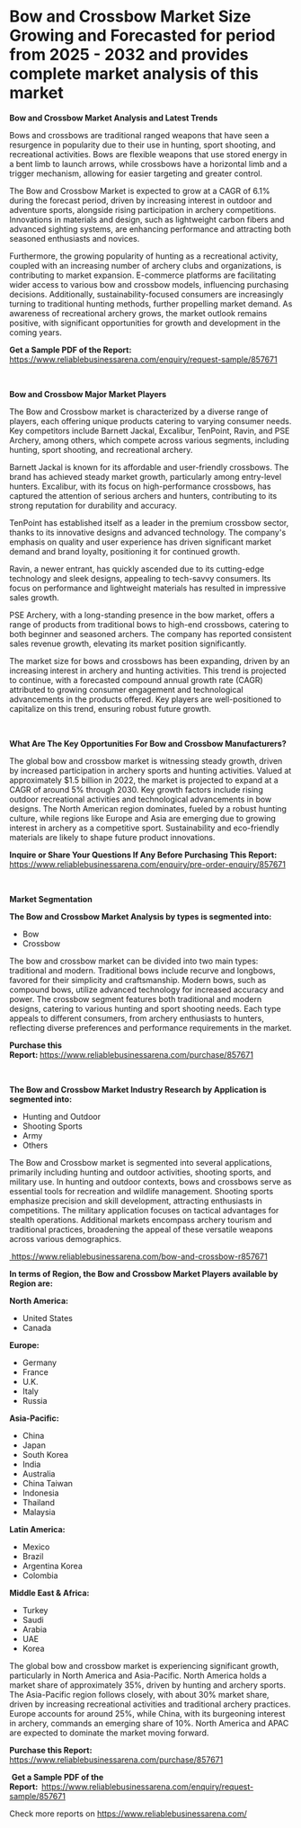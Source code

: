 <p><h1>Bow and Crossbow Market Size Growing and Forecasted for period from 2025 - 2032 and provides complete market analysis of this market</h1></p><p><strong>Bow and Crossbow Market Analysis and Latest Trends</strong></p>
<p><p>Bows and crossbows are traditional ranged weapons that have seen a resurgence in popularity due to their use in hunting, sport shooting, and recreational activities. Bows are flexible weapons that use stored energy in a bent limb to launch arrows, while crossbows have a horizontal limb and a trigger mechanism, allowing for easier targeting and greater control.</p><p>The Bow and Crossbow Market is expected to grow at a CAGR of 6.1% during the forecast period, driven by increasing interest in outdoor and adventure sports, alongside rising participation in archery competitions. Innovations in materials and design, such as lightweight carbon fibers and advanced sighting systems, are enhancing performance and attracting both seasoned enthusiasts and novices.</p><p>Furthermore, the growing popularity of hunting as a recreational activity, coupled with an increasing number of archery clubs and organizations, is contributing to market expansion. E-commerce platforms are facilitating wider access to various bow and crossbow models, influencing purchasing decisions. Additionally, sustainability-focused consumers are increasingly turning to traditional hunting methods, further propelling market demand. As awareness of recreational archery grows, the market outlook remains positive, with significant opportunities for growth and development in the coming years.</p></p>
<p><strong>Get a Sample PDF of the Report:&nbsp;</strong> <a href="https://www.reliablebusinessarena.com/enquiry/request-sample/857671?utm_campaign=3062&utm_medium=2&utm_source=Github&utm_content=ia&utm_term=09042025&utm_id=bow-and-crossbow">https://www.reliablebusinessarena.com/enquiry/request-sample/857671</a></p>
<p>&nbsp;</p>
<p><strong>Bow and Crossbow Major Market Players</strong></p>
<p><p>The Bow and Crossbow market is characterized by a diverse range of players, each offering unique products catering to varying consumer needs. Key competitors include Barnett Jackal, Excalibur, TenPoint, Ravin, and PSE Archery, among others, which compete across various segments, including hunting, sport shooting, and recreational archery.</p><p>Barnett Jackal is known for its affordable and user-friendly crossbows. The brand has achieved steady market growth, particularly among entry-level hunters. Excalibur, with its focus on high-performance crossbows, has captured the attention of serious archers and hunters, contributing to its strong reputation for durability and accuracy.</p><p>TenPoint has established itself as a leader in the premium crossbow sector, thanks to its innovative designs and advanced technology. The company's emphasis on quality and user experience has driven significant market demand and brand loyalty, positioning it for continued growth.</p><p>Ravin, a newer entrant, has quickly ascended due to its cutting-edge technology and sleek designs, appealing to tech-savvy consumers. Its focus on performance and lightweight materials has resulted in impressive sales growth.</p><p>PSE Archery, with a long-standing presence in the bow market, offers a range of products from traditional bows to high-end crossbows, catering to both beginner and seasoned archers. The company has reported consistent sales revenue growth, elevating its market position significantly.</p><p>The market size for bows and crossbows has been expanding, driven by an increasing interest in archery and hunting activities. This trend is projected to continue, with a forecasted compound annual growth rate (CAGR) attributed to growing consumer engagement and technological advancements in the products offered. Key players are well-positioned to capitalize on this trend, ensuring robust future growth.</p></p>
<p>&nbsp;</p>
<p><strong>What Are The Key Opportunities For Bow and Crossbow Manufacturers?</strong></p>
<p><p>The global bow and crossbow market is witnessing steady growth, driven by increased participation in archery sports and hunting activities. Valued at approximately $1.5 billion in 2022, the market is projected to expand at a CAGR of around 5% through 2030. Key growth factors include rising outdoor recreational activities and technological advancements in bow designs. The North American region dominates, fueled by a robust hunting culture, while regions like Europe and Asia are emerging due to growing interest in archery as a competitive sport. Sustainability and eco-friendly materials are likely to shape future product innovations.</p></p>
<p><strong>Inquire or Share Your Questions If Any Before Purchasing This Report:</strong> <a href="https://www.reliablebusinessarena.com/enquiry/pre-order-enquiry/857671?utm_campaign=3062&utm_medium=2&utm_source=Github&utm_content=ia&utm_term=09042025&utm_id=bow-and-crossbow">https://www.reliablebusinessarena.com/enquiry/pre-order-enquiry/857671</a></p>
<p>&nbsp;</p>
<p><strong>Market Segmentation</strong></p>
<p><strong>The Bow and Crossbow Market Analysis by types is segmented into:</strong></p>
<p><ul><li>Bow</li><li>Crossbow</li></ul></p>
<p><p>The bow and crossbow market can be divided into two main types: traditional and modern. Traditional bows include recurve and longbows, favored for their simplicity and craftsmanship. Modern bows, such as compound bows, utilize advanced technology for increased accuracy and power. The crossbow segment features both traditional and modern designs, catering to various hunting and sport shooting needs. Each type appeals to different consumers, from archery enthusiasts to hunters, reflecting diverse preferences and performance requirements in the market.</p></p>
<p><strong>Purchase this Report:&nbsp;</strong><a href="https://www.reliablebusinessarena.com/purchase/857671?utm_campaign=3062&utm_medium=2&utm_source=Github&utm_content=ia&utm_term=09042025&utm_id=bow-and-crossbow">https://www.reliablebusinessarena.com/purchase/857671</a></p>
<p>&nbsp;</p>
<p><strong>The Bow and Crossbow Market Industry Research by Application is segmented into:</strong></p>
<p><ul><li>Hunting and Outdoor</li><li>Shooting Sports</li><li>Army</li><li>Others</li></ul></p>
<p><p>The Bow and Crossbow market is segmented into several applications, primarily including hunting and outdoor activities, shooting sports, and military use. In hunting and outdoor contexts, bows and crossbows serve as essential tools for recreation and wildlife management. Shooting sports emphasize precision and skill development, attracting enthusiasts in competitions. The military application focuses on tactical advantages for stealth operations. Additional markets encompass archery tourism and traditional practices, broadening the appeal of these versatile weapons across various demographics.</p></p>
<p><a href="https://www.reliablebusinessarena.com/bow-and-crossbow-r857671?utm_campaign=3062&utm_medium=2&utm_source=Github&utm_content=ia&utm_term=09042025&utm_id=bow-and-crossbow">&nbsp;https://www.reliablebusinessarena.com/bow-and-crossbow-r857671</a></p>
<p><strong>In terms of Region, the Bow and Crossbow Market Players available by Region are:</strong></p>
<p>
    <p> <strong> North America: </strong>
        <ul>
            <li>United States</li>
            <li>Canada</li>
        </ul>
        </p> 
    <p> <strong> Europe: </strong>
        <ul>
            <li>Germany</li>
            <li>France</li>
            <li>U.K.</li>
            <li>Italy</li>
            <li>Russia</li>
        </ul>
        </p> 
    <p> <strong> Asia-Pacific: </strong>
        <ul>
            <li>China</li>
            <li>Japan</li>
            <li>South Korea</li>
            <li>India</li>
            <li>Australia</li>
            <li>China Taiwan</li>
            <li>Indonesia</li>
            <li>Thailand</li>
            <li>Malaysia</li>
        </ul>
        </p> 
    <p> <strong> Latin America: </strong>
        <ul>
            <li>Mexico</li>
            <li>Brazil</li>
            <li>Argentina Korea</li>
            <li>Colombia</li>
        </ul>
        </p> 
    <p> <strong> Middle East & Africa: </strong>
        <ul>
            <li>Turkey</li>
            <li>Saudi</li>
            <li>Arabia</li>
            <li>UAE</li>
            <li>Korea</li>
        </ul>
    </p>
    </p>
<p><p>The global bow and crossbow market is experiencing significant growth, particularly in North America and Asia-Pacific. North America holds a market share of approximately 35%, driven by hunting and archery sports. The Asia-Pacific region follows closely, with about 30% market share, driven by increasing recreational activities and traditional archery practices. Europe accounts for around 25%, while China, with its burgeoning interest in archery, commands an emerging share of 10%. North America and APAC are expected to dominate the market moving forward.</p></p>
<p><strong>Purchase this Report: </strong><a href="https://www.reliablebusinessarena.com/purchase/857671?utm_campaign=3062&utm_medium=2&utm_source=Github&utm_content=ia&utm_term=09042025&utm_id=bow-and-crossbow">https://www.reliablebusinessarena.com/purchase/857671</a></p>
<p>&nbsp;<strong>Get a Sample PDF of the Report:&nbsp;&nbsp;</strong><a href="https://www.reliablebusinessarena.com/enquiry/request-sample/857671?utm_campaign=3062&utm_medium=2&utm_source=Github&utm_content=ia&utm_term=09042025&utm_id=bow-and-crossbow">https://www.reliablebusinessarena.com/enquiry/request-sample/857671</a></p>
<p><strong></strong></p>
<p>Check more reports on <a href="https://www.reliablebusinessarena.com/?utm_campaign=3062&utm_medium=2&utm_source=Github&utm_content=ia&utm_term=09042025&utm_id=bow-and-crossbow">https://www.reliablebusinessarena.com/</a></p>